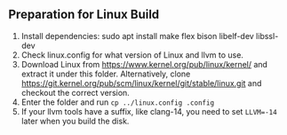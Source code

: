 ## Preparation for Linux Build
1. Install dependencies: sudo apt install make flex bison libelf-dev libssl-dev
2. Check linux.config for what version of Linux and llvm to use.
3. Download Linux from https://www.kernel.org/pub/linux/kernel/ and extract it under this folder.
   Alternatively, clone https://git.kernel.org/pub/scm/linux/kernel/git/stable/linux.git and checkout the correct version.
4. Enter the folder and run `cp ../linux.config .config`
5. If your llvm tools have a suffix, like clang-14, you need to set `LLVM=-14` later when you build the disk.
